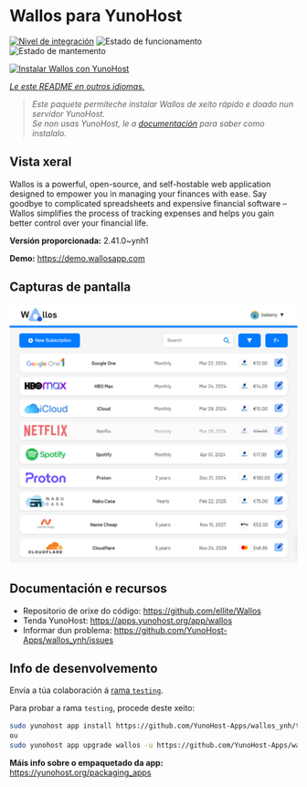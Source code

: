 <!--
NOTA: Este README foi creado automáticamente por <https://github.com/YunoHost/apps/tree/master/tools/readme_generator>
NON debe editarse manualmente.
-->

# Wallos para YunoHost

[![Nivel de integración](https://apps.yunohost.org/badge/integration/wallos)](https://ci-apps.yunohost.org/ci/apps/wallos/)
![Estado de funcionamento](https://apps.yunohost.org/badge/state/wallos)
![Estado de mantemento](https://apps.yunohost.org/badge/maintained/wallos)

[![Instalar Wallos con YunoHost](https://install-app.yunohost.org/install-with-yunohost.svg)](https://install-app.yunohost.org/?app=wallos)

*[Le este README en outros idiomas.](./ALL_README.md)*

> *Este paquete permíteche instalar Wallos de xeito rápido e doado nun servidor YunoHost.*  
> *Se non usas YunoHost, le a [documentación](https://yunohost.org/install) para saber como instalalo.*

## Vista xeral

Wallos is a powerful, open-source, and self-hostable web application designed to empower you in managing your finances with ease. Say goodbye to complicated spreadsheets and expensive financial software – Wallos simplifies the process of tracking expenses and helps you gain better control over your financial life.


**Versión proporcionada:** 2.41.0~ynh1

**Demo:** <https://demo.wallosapp.com>

## Capturas de pantalla

![Captura de pantalla de Wallos](./doc/screenshots/screenshot.png)

## Documentación e recursos

- Repositorio de orixe do código: <https://github.com/ellite/Wallos>
- Tenda YunoHost: <https://apps.yunohost.org/app/wallos>
- Informar dun problema: <https://github.com/YunoHost-Apps/wallos_ynh/issues>

## Info de desenvolvemento

Envía a túa colaboración á [rama `testing`](https://github.com/YunoHost-Apps/wallos_ynh/tree/testing).

Para probar a rama `testing`, procede deste xeito:

```bash
sudo yunohost app install https://github.com/YunoHost-Apps/wallos_ynh/tree/testing --debug
ou
sudo yunohost app upgrade wallos -u https://github.com/YunoHost-Apps/wallos_ynh/tree/testing --debug
```

**Máis info sobre o empaquetado da app:** <https://yunohost.org/packaging_apps>
